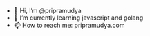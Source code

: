- 👋 Hi, I’m @pripramudya
- 🌱 I’m currently learning javascript and golang
- 📫 How to reach me: pripramudya.com

<!---
pripramudya/pripramudya is a ✨ special ✨ repository because its `README.md` (this file) appears on your GitHub profile.
You can click the Preview link to take a look at your changes.
--->
